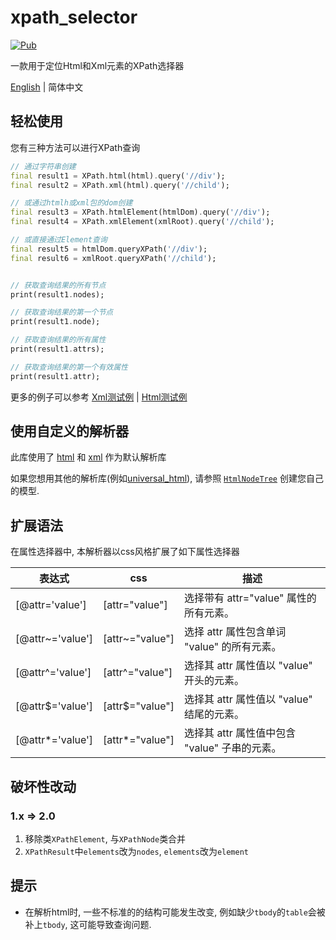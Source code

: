 # xpath_selector

[![Pub](https://img.shields.io/pub/v/xpath_selector.svg?style=flat-square)](https://pub.dartlang.org/packages/xpath_selector)

一款用于定位Html和Xml元素的XPath选择器

[English](https://github.com/simonkimi/xpath_selector/blob/master/README.md) | 简体中文

## 轻松使用

您有三种方法可以进行XPath查询

```dart
// 通过字符串创建
final result1 = XPath.html(html).query('//div');
final result2 = XPath.xml(html).query('//child');

// 或通过htmlh或xml包的dom创建
final result3 = XPath.htmlElement(htmlDom).query('//div');
final result4 = XPath.xmlElement(xmlRoot).query('//child');

// 或直接通过Element查询
final result5 = htmlDom.queryXPath('//div');
final result6 = xmlRoot.queryXPath('//child');


// 获取查询结果的所有节点
print(result1.nodes);

// 获取查询结果的第一个节点
print(result1.node);

// 获取查询结果的所有属性
print(result1.attrs);

// 获取查询结果的第一个有效属性
print(result1.attr);
```

更多的例子可以参考 [Xml测试例](https://github.com/simonkimi/xpath_selector/blob/master/test/xml_test.dart) | [Html测试例](https://github.com/simonkimi/xpath_selector/blob/master/test/html_test.dart)

## 使用自定义的解析器
此库使用了 [html](https://pub.flutter-io.cn/packages/html) 和 [xml](https://pub.flutter-io.cn/packages/xml) 作为默认解析库

如果您想用其他的解析库(例如[universal_html](https://pub.flutter-io.cn/packages/universal_html)), 请参照 [`HtmlNodeTree`](https://github.com/simonkimi/xpath_selector/blob/master/lib/src/model/html.dart) 创建您自己的模型.

## 扩展语法

在属性选择器中, 本解析器以css风格扩展了如下属性选择器

|表达式|css|描述|
|---|---|---|
|[@attr='value']|[attr="value"]|选择带有 attr="value" 属性的所有元素。|
|[@attr~='value']|[attr~="value"]|选择 attr 属性包含单词 "value" 的所有元素。|
|[@attr^='value']|[attr^="value"]|选择其 attr 属性值以 "value" 开头的元素。|
|[@attr$='value']|[attr$="value"]|选择其 attr 属性值以 "value" 结尾的元素。|
|[@attr*='value']|[attr*="value"]|选择其 attr 属性值中包含 "value" 子串的元素。|

## 破坏性改动
### 1.x => 2.0
1. 移除类`XPathElement`, 与`XPathNode`类合并
2. `XPathResult`中`elements`改为`nodes`, `elements`改为`element`

## 提示
- 在解析html时, 一些不标准的的结构可能发生改变, 例如缺少`tbody`的`table`会被补上`tbody`, 这可能导致查询问题.